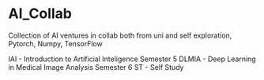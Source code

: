 # AI_Collab
Collection of AI ventures in collab both from uni and self exploration, Pytorch, Numpy, TensorFlow

IAI - Introduction to Artificial Inteligence Semester 5
DLMIA - Deep Learning in Medical Image Analysis Semester 6 
ST - Self Study
